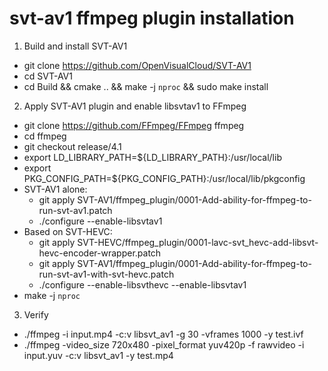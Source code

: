 # svt-av1 ffmpeg plugin installation

1. Build and install SVT-AV1
- git clone https://github.com/OpenVisualCloud/SVT-AV1
- cd SVT-AV1
- cd Build && cmake .. && make -j `nproc` && sudo make install

2. Apply SVT-AV1 plugin and enable libsvtav1 to FFmpeg
- git clone https://github.com/FFmpeg/FFmpeg ffmpeg
- cd ffmpeg
- git checkout release/4.1
- export LD_LIBRARY_PATH=${LD_LIBRARY_PATH}:/usr/local/lib
- export PKG_CONFIG_PATH=${PKG_CONFIG_PATH}:/usr/local/lib/pkgconfig
- SVT-AV1 alone:
   - git apply SVT-AV1/ffmpeg_plugin/0001-Add-ability-for-ffmpeg-to-run-svt-av1.patch
   - ./configure --enable-libsvtav1
- Based on SVT-HEVC:
   - git apply SVT-HEVC/ffmpeg_plugin/0001-lavc-svt_hevc-add-libsvt-hevc-encoder-wrapper.patch
   - git apply SVT-AV1/ffmpeg_plugin/0001-Add-ability-for-ffmpeg-to-run-svt-av1-with-svt-hevc.patch
   - ./configure --enable-libsvthevc --enable-libsvtav1
- make -j `nproc`

3. Verify
- ./ffmpeg  -i input.mp4 -c:v libsvt_av1 -g 30 -vframes 1000 -y test.ivf
- ./ffmpeg  -video_size 720x480 -pixel_format yuv420p -f rawvideo -i input.yuv -c:v libsvt_av1 -y test.mp4
